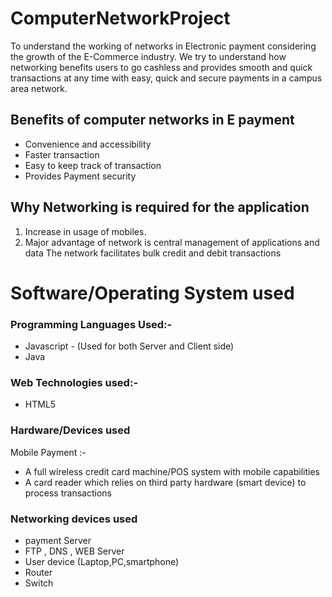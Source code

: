 # ComputerNetworkProject

To understand the working of networks in Electronic payment considering the growth of the E-Commerce industry. We try to understand how networking benefits users to go cashless and provides smooth and quick transactions at any time with easy, quick and secure payments in a campus area network.

## Benefits of computer networks in E payment
- Convenience and accessibility
- Faster transaction
- Easy to keep track of transaction
- Provides Payment security
## Why Networking is required for the application
1) Increase in usage of mobiles.
2) Major advantage of network is central management of applications and data
The network facilitates bulk credit and debit transactions
# Software/Operating System used
### Programming Languages Used:-
- Javascript - (Used for both Server and Client side)
- Java
### Web Technologies used:-
- HTML5
### Hardware/Devices used
 Mobile Payment :-
- A full wireless credit card machine/POS system with mobile capabilities
- A card reader which relies on third party hardware (smart device) to 
process transactions
### Networking devices used
- payment Server
- FTP , DNS , WEB Server
- User device (Laptop,PC,smartphone)
- Router
- Switch
